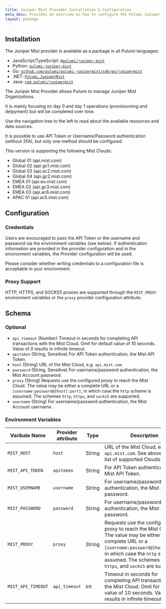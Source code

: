 ```yaml
---
title: Juniper Mist Provider Installation & Configuration
meta_desc: Provides an overview on how to configure the Pulumi Juniper Mist Provider.
layout: package
---
```


## Installation

The Juniper Mist provider is available as a package in all Pulumi languages:

* JavaScript/TypeScript: [`@pulumi/juniper-mist`](https://www.npmjs.com/package/@pulumi/juniper-mist)
* Python: [`pulumi-juniper-mist`](https://pypi.org/project/pulumi-juniper-mist/)
* Go: [`github.com/pulumi/pulumi-junipermist/sdk/go/junipermist`](https://github.com/pulumi/pulumi-junipermist)
* .NET: [`Pulumi.JuniperMist`](https://www.nuget.org/packages/Pulumi.JuniperMist)
* Java: [`com.pulumi/junipermist`](https://central.sonatype.com/artifact/com.pulumi/junipermist)


The Juniper Mist Provider allows Pulumi to manage Juniper Mist Organizations.

It is mainly focusing on day 0 and day 1 operations (provisionning and delpyment) but will be completed over time.

Use the navigation tree to the left to read about the available resources and data sources.

It is possible to use API Token or Username/Password authentication (without 2FA), but only one method should be configured.

This version is supporting the following Mist Clouds:
* Global 01 (api.mist.com)
* Global 02 (api.gc1.mist.com)
* Global 03 (api.ac2.mist.com)
* Global 04 (api.gc2.mist.com)
* EMEA 01 (api.eu.mist.com)
* EMEA 02 (api.gc3.mist.com)
* EMEA 03 (api.ac6.mist.com)
* APAC 01 (api.ac5.mist.com)

## Configuration

### Credentials

Users are encouraged to pass the API Token or the username and password via the
environment variables (see below). If authentication information are provided
in the provider configuration and in the environment variables, the Provider
configuration will be used.

Please consider whether writing credentials to a configuration file is
acceptable in your environment.

### Proxy Support

HTTP, HTTPS, and SOCKS5 proxies are supported through the `MIST_PROXY` environment
 variables or the `proxy` provider configuration attribute.

## Schema

### Optional

- `api_timeout` (Number) Timeout in seconds for completing API transactions with the Mist Cloud. Omit for default value of 10 seconds. Value of 0 results in infinite timeout.
- `apitoken` (String, Sensitive) For API Token authentication, the Mist API Token.
- `host` (String) URL of the Mist Cloud, e.g. `api.mist.com`.
- `password` (String, Sensitive) For username/password authentication, the Mist Account password.
- `proxy` (String) Requests use the configured proxy to reach the Mist Cloud.
The value may be either a complete URL or a `[username:password@]host[:port]`, in which case the `http` scheme is assumed. The schemes `http`, `https`, and `socks5` are supported.
- `username` (String) For username/password authentication, the Mist Account username.

### Environment Variables

| Varibale Name | Provider attribute | Type | Description |
| ---- | ---- | ---- | ---- |
| `MIST_HOST` | `host` | String | URL of the Mist Cloud, e.g. `api.mist.com`. See above for the list of supported Clouds.|
| `MIST_API_TOKEN` | `apitoken` | String | For API Token authentication, the Mist API Token. |
| `MIST_USERNAME` | `username` | String | For username/password authentication, the Mist Account password. |
| `MIST_PASSWORD` | `password` | String | For username/password authentication, the Mist Account password. |
| `MIST_PROXY` | `proxy` | String | Requests use the configured proxy to reach the Mist Cloud. The value may be either a complete URL or a `[username:password@]host[:port]`, in which case the `http` scheme is assumed. The schemes `http`, `https`, and `socks5` are supported. |
| `MIST_API_TIMEOUT` | `api_timeout` | Int | Timeout in seconds for completing API transactions with the Mist Cloud. Omit for default value of 10 seconds. Value of 0 results in infinite timeout. |
